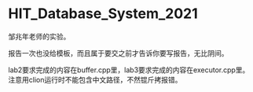 # HIT_Database_System_2021

邹兆年老师的实验。

报告一次也没给模板，而且属于要交之前才告诉你要写报告，无比阴间。

lab2要求完成的内容在buffer.cpp里，lab3要求完成的内容在executor.cpp里。注意用clion运行时不能包含中文路径，不然锟斤拷报错。